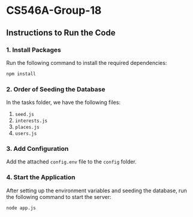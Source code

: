 # CS546A-Group-18


## Instructions to Run the Code

### 1. Install Packages
Run the following command to install the required dependencies:

```bash
npm install
```

### 2. Order of Seeding the Database

In the tasks folder, we have the following files:

1. `seed.js`
2. `interests.js`
3. `places.js`
4. `users.js`

### 3. Add Configuration

Add the attached `config.env` file to the `config` folder.

### 4. Start the Application

After setting up the environment variables and seeding the database, run the following command to start the server:

```bash
node app.js
```
